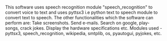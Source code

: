 This software uses speech recognition module "speech_recognition" to convert voice to text and uses pyttsx3 i.e python text to speech module to convert text to speech.
The other functionalities which the software can perform are: 
Take screenshots. Send e-mails. Search on google, play-songs, crack jokes. Display the hardware specifications etc.
Modules used - pyttsx3, speech_recognition, wikipedia, smtplib, os, pyautogui, pyjokes, etc.

